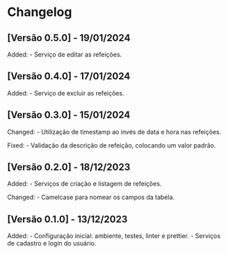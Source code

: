# Changelog

## [Versão 0.5.0] - 19/01/2024

Added:
    - Serviço de editar as refeições.

## [Versão 0.4.0] - 17/01/2024

Added:
    - Serviço de excluir as refeições.

## [Versão 0.3.0] - 15/01/2024

Changed:
    - Utilização de timestamp ao invés de data e hora nas refeições.

Fixed:
    - Validação da descrição de refeição, colocando um valor padrão.

## [Versão 0.2.0] - 18/12/2023

Added:
    - Serviços de criação e listagem de refeições.

Changed:
    - Camelcase para nomear os campos da tabela.

## [Versão 0.1.0] - 13/12/2023

Added:
    - Configuração inicial: ambiente, testes, linter e prettier.
    - Serviços de cadastro e login do usuário.
